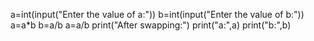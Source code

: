 a=int(input("Enter the value of a:"))
b=int(input("Enter the value of b:"))
a=a*b
b=a/b
a=a/b
print("After swapping:")
print("a:",a)
print("b:",b)
